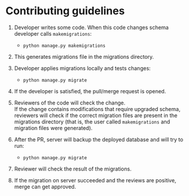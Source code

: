 # Contributing guidelines

1. Developer writes some code. When this code changes schema developer calls
   `makemigrations`:
   * `python manage.py makemigrations`

3. This generates migrations file in the migrations directory.

4. Developer applies migrations locally and tests changes:
   * `python manage.py migrate`

5. If the developer is satisfied, the pull/merge request is opened.

5. Reviewers of the code will check the change.<br>
   If the change contains modifications that require upgraded schema, reviewers
   will check if the correct migration files are present in the migrations
   directory (that is, the user called `makemigrations` and migration files were
   generated).

6. After the PR, server will backup the deployed database and will try to run:
   * `python manage.py migrate`

7. Reviewer will check the result of the migrations.

8. If the migration on server succeeded and the reviews are positive, merge can get approved.
